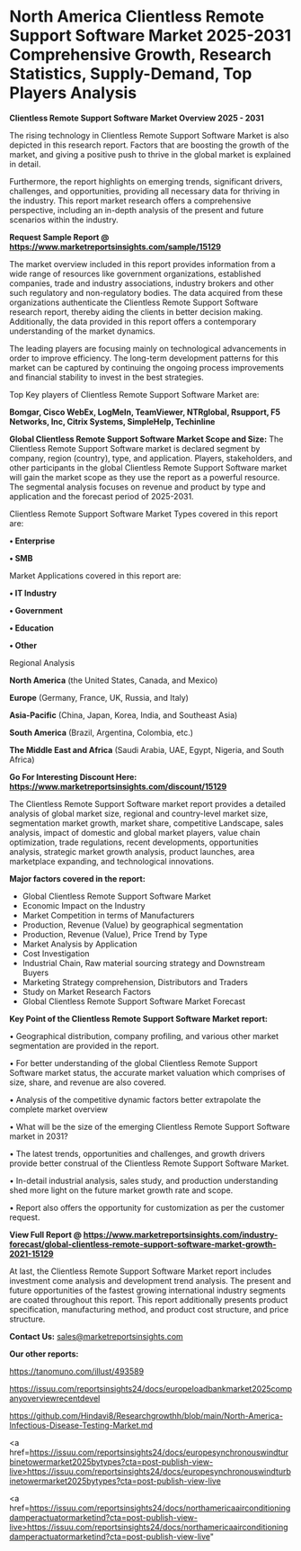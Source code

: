  # North America Clientless Remote Support Software Market 2025-2031 Comprehensive Growth, Research Statistics, Supply-Demand,  Top Players Analysis

<Strong> Clientless Remote Support Software Market Overview 2025 - 2031</strong>

The rising technology in Clientless Remote Support Software Market is also depicted in this research report. Factors that are boosting the growth of the market, and giving a positive push to thrive in the global market is explained in detail.

Furthermore, the report highlights on emerging trends, significant drivers, challenges, and opportunities, providing all necessary data for thriving in the industry. This report market research offers a comprehensive perspective, including an in-depth analysis of the present and future scenarios within the industry.

<strong>Request Sample Report @ <a href=https://www.marketreportsinsights.com/sample/15129>https://www.marketreportsinsights.com/sample/15129</a></strong>

The market overview included in this report provides information from a wide range of resources like government organizations, established companies, trade and industry associations, industry brokers and other such regulatory and non-regulatory bodies. The data acquired from these organizations authenticate the Clientless Remote Support Software research report, thereby aiding the clients in better decision making. Additionally, the data provided in this report offers a contemporary understanding of the market dynamics.

The leading players are focusing mainly on technological advancements in order to improve efficiency. The long-term development patterns for this market can be captured by continuing the ongoing process improvements and financial stability to invest in the best strategies.

Top Key players of Clientless Remote Support Software Market are:

<strong>Bomgar, Cisco WebEx, LogMeIn, TeamViewer, NTRglobal, Rsupport, F5 Networks, Inc, Citrix Systems, SimpleHelp, Techinline</strong>

<strong><b>Global Clientless Remote Support Software Market Scope and Size:</b></strong>
The Clientless Remote Support Software market is declared segment by company, region (country), type, and application. Players, stakeholders, and other participants in the global Clientless Remote Support Software market will gain the market scope as they use the report as a powerful resource. The segmental analysis focuses on revenue and product by type and application and the forecast period of 2025-2031.

Clientless Remote Support Software Market Types covered in this report are:

<strong>• Enterprise

• SMB</strong>

Market Applications covered in this report are:

<strong>• IT Industry

• Government

• Education

• Other</strong> 

Regional Analysis

<strong>North America</strong> (the United States, Canada, and Mexico)

<strong>Europe</strong> (Germany, France, UK, Russia, and Italy)

<strong>Asia-Pacific</strong> (China, Japan, Korea, India, and Southeast Asia)

<strong>South America</strong> (Brazil, Argentina, Colombia, etc.)

<strong>The Middle East and Africa</strong> (Saudi Arabia, UAE, Egypt, Nigeria, and South Africa)

<strong>Go For Interesting Discount Here: <a href=https://www.marketreportsinsights.com/discount/15129>https://www.marketreportsinsights.com/discount/15129</a></strong>

The Clientless Remote Support Software market report provides a detailed analysis of global market size, regional and country-level market size, segmentation market growth, market share, competitive Landscape, sales analysis, impact of domestic and global market players, value chain optimization, trade regulations, recent developments, opportunities analysis, strategic market growth analysis, product launches, area marketplace expanding, and technological innovations.

<strong><b>Major factors covered in the report:</b></strong>
<ul>
  <li>Global Clientless Remote Support Software Market </li>
  <li>Economic Impact on the Industry</li>
  <li>Market Competition in terms of Manufacturers</li>
  <li>Production, Revenue (Value) by geographical segmentation</li>
  <li>Production, Revenue (Value), Price Trend by Type</li>
  <li>Market Analysis by Application</li>
  <li>Cost Investigation</li>
  <li>Industrial Chain, Raw material sourcing strategy and Downstream Buyers</li>
  <li>Marketing Strategy comprehension, Distributors and Traders</li>
  <li>Study on Market Research Factors</li>
  <li>Global Clientless Remote Support Software Market Forecast</li>
</ul>

<strong><b>Key Point of the Clientless Remote Support Software Market report:</b></strong>

• Geographical distribution, company profiling, and various other market segmentation are provided in the report.

• For better understanding of the global Clientless Remote Support Software market status, the accurate market valuation which comprises of size, share, and revenue are also covered.

• Analysis of the competitive dynamic factors better extrapolate the complete market overview

• What will be the size of the emerging Clientless Remote Support Software market in 2031?

• The latest trends, opportunities and challenges, and growth drivers provide better construal of the Clientless Remote Support Software Market.

• In-detail industrial analysis, sales study, and production understanding shed more light on the future market growth rate and scope.

• Report also offers the opportunity for customization as per the customer request.

<strong><b>View Full Report @ <a href=https://www.marketreportsinsights.com/industry-forecast/global-clientless-remote-support-software-market-growth-2021-15129>https://www.marketreportsinsights.com/industry-forecast/global-clientless-remote-support-software-market-growth-2021-15129</a></b></strong>


At last, the Clientless Remote Support Software Market report includes investment come analysis and development trend analysis. The present and future opportunities of the fastest growing international industry segments are coated throughout this report. This report additionally presents product specification, manufacturing method, and product cost structure, and price structure.

<strong>Contact Us:</strong>
sales@marketreportsinsights.com

<strong>Our other reports:</strong>

<a href=https://tanomuno.com/illust/493589>https://tanomuno.com/illust/493589</a>

<a href=https://issuu.com/reportsinsights24/docs/europeloadbankmarket2025companyoverviewrecentdevel>https://issuu.com/reportsinsights24/docs/europeloadbankmarket2025companyoverviewrecentdevel</a>

<a href=https://github.com/Hindavi8/Researchgrowthh/blob/main/North-America-Infectious-Disease-Testing-Market.md>https://github.com/Hindavi8/Researchgrowthh/blob/main/North-America-Infectious-Disease-Testing-Market.md</a>

<a href=https://issuu.com/reportsinsights24/docs/europesynchronouswindturbinetowermarket2025bytypes?cta=post-publish-view-live>https://issuu.com/reportsinsights24/docs/europesynchronouswindturbinetowermarket2025bytypes?cta=post-publish-view-live</a>

<a href=https://issuu.com/reportsinsights24/docs/northamericaairconditioningdamperactuatormarketind?cta=post-publish-view-live>https://issuu.com/reportsinsights24/docs/northamericaairconditioningdamperactuatormarketind?cta=post-publish-view-live</a>"
